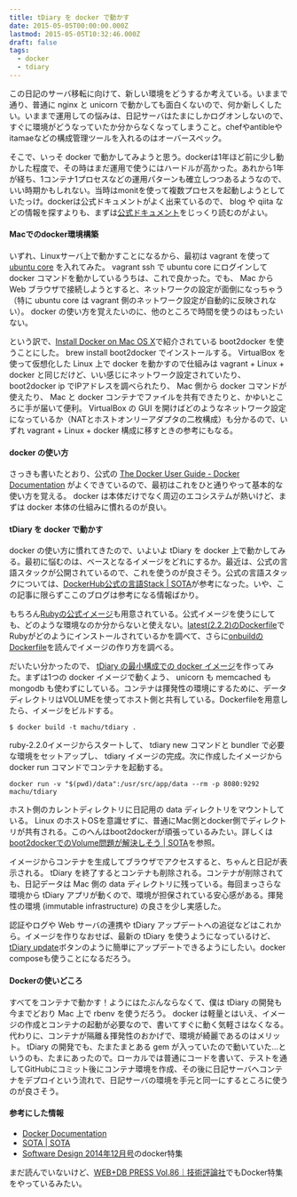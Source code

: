 ```yaml
---
title: tDiary を docker で動かす
date: 2015-05-05T00:00:00.000Z
lastmod: 2015-05-05T10:32:46.000Z
draft: false
tags:
  - docker
  - tdiary
---
```


この日記のサーバ移転に向けて、新しい環境をどうするか考えている。いままで通り、普通に nginx と unicorn で動かしても面白くないので、何か新しくしたい。いままで運用しての悩みは、日記サーバはたまにしかログオンしないので、すぐに環境がどうなっていたか分からなくなってしまうこと。chefやantibleやitamaeなどの構成管理ツールを入れるのはオーバースペック。

そこで、いっそ docker で動かしてみようと思う。dockerは1年ほど前に少し動かした程度で、その時はまだ運用で使うにはハードルが高かった。あれから1年が経ち、1コンテナ1プロセスなどの運用パターンも確立しつつあるようなので、いい時期かもしれない。当時はmonitを使って複数プロセスを起動しようとしていたっけ。dockerは公式ドキュメントがよく出来ているので、 blog や qiita などの情報を探すよりも、まずは[公式ドキュメント](https://docs.docker.com/)をじっくり読むのがよい。

#### Macでのdocker環境構築

いずれ、Linuxサーバ上で動かすことになるから、最初は vagrant を使って [ubuntu core](http://www.ubuntu.com/cloud/tools/snappy) を入れてみた。 vagrant ssh で ubuntu core にログインして docker コマンドを動かしているうちは、これで良かった。でも、 Mac から Web ブラウザで接続しようとすると、ネットワークの設定が面倒になっちゃう（特に ubuntu core は vagrant 側のネットワーク設定が自動的に反映されない）。 docker の使い方を覚えたいのに、他のところで時間を使うのはもったいない。

という訳で、[Install Docker on Mac OS X](https://docs.docker.com/installation/mac/)で紹介されている boot2docker を使うことにした。 brew install boot2docker でインストールする。 VirtualBox を使って仮想化した Linux 上で docker を動かすので仕組みは vagrant + Linux + docker と同じだけど、いい感じにネットワーク設定されていたり、 boot2docker ip でIPアドレスを調べられたり、 Mac 側から docker コマンドが使えたり、 Mac と docker コンテナでファイルを共有できたりと、かゆいところに手が届いて便利。 VirtualBox の GUI を開けばどのようなネットワーク設定になっているか（NATとホストオンリーアダプタの二枚構成）も分かるので、いずれ vagrant + Linux + docker 構成に移すときの参考にもなる。

#### docker の使い方

さっきも書いたとおり、公式の [The Docker User Guide - Docker Documentation](https://docs.docker.com/userguide/) がよくできているので、最初はこれをひと通りやって基本的な使い方を覚える。 docker は本体だけでなく周辺のエコシステムが熱いけど、まずは docker 本体の仕組みに慣れるのが良い。

#### tDiary を docker で動かす

docker の使い方に慣れてきたので、いよいよ tDiary を docker 上で動かしてみる。最初に悩むのは、ベースとなるイメージをどれにするか。最近は、公式の言語スタックが公開されているので、これを使うのが良さそう。公式の言語スタックについては、[DockerHub公式の言語Stack | SOTA](http://deeeet.com/writing/2014/09/25/dockerhub-official-language-stacks/)が参考になった。いや、この記事に限らずここのブログは参考になる情報ばかり。

もちろん[Rubyの公式イメージ](https://registry.hub.docker.com/u/library/ruby/)も用意されている。公式イメージを使うにしても、どのような環境なのか分からないと使えない。[latest(2.2.2)のDockerfile](https://github.com/docker-library/ruby/blob/4ccabb5557ce2001aa1ae2a5f719340eb33c0383/2.2/Dockerfile)でRubyがどのようにインストールされているかを調べて、さらに[onbuildのDockerfile](https://github.com/docker-library/ruby/blob/4ccabb5557ce2001aa1ae2a5f719340eb33c0383/2.2/onbuild/Dockerfile)を読んでイメージの作り方を調べる。

だいたい分かったので、 [tDiary の最小構成での docker イメージ](https://registry.hub.docker.com/u/machu/tdiary/)を作ってみた。まずは1つの docker イメージで動くよう、 unicorn も memcached も mongodb も使わずにしている。コンテナは揮発性の環境にするために、データディレクトリはVOLUMEを使ってホスト側と共有している。Dockerfileを用意したら、イメージをビルドする。

```
$ docker build -t machu/tdiary .
```

ruby-2.2.0イメージからスタートして、 tdiary new コマンドと bundler で必要な環境をセットアップし、 tdiary イメージの完成。次に作成したイメージから docker run コマンドでコンテナを起動する。

```
docker run -v "$(pwd)/data":/usr/src/app/data --rm -p 8080:9292 machu/tdiary
```

ホスト側のカレントディレクトリに日記用の data ディレクトリをマウントしている。 Linux のホストOSを意識せずに、普通にMac側とdocker側でディレクトリが共有される。このへんはboot2dockerが頑張っているみたい。詳しくは[boot2dockerでのVolume問題が解決しそう | SOTA](http://deeeet.com/writing/2014/10/08/boot2docker-guest-additions/)を参照。

イメージからコンテナを生成してブラウザでアクセスすると、ちゃんと日記が表示される。 tDiary を終了するとコンテナも削除される。コンテナが削除されても、日記データは Mac 側の data ディレクトリに残っている。毎回まっさらな環境から tDiary アプリが動くので、環境が担保されている安心感がある。揮発性の環境 (immutable infrastructure) の良さを少し実感した。

認証やログや Web サーバの連携や tDiary アップデートへの追従などはこれから。イメージを作りなおせば、最新の tDiary を使うようになっているけど、[tDiary update](http://sho.tdiary.net/20150207.html#p01)ボタンのように簡単にアップデートできるようにしたい。docker composeも使うことになるだろう。

#### Dockerの使いどころ

すべてをコンテナで動かす！ようにはたぶんならなくて、僕は tDiary の開発も今までどおり Mac 上で rbenv を使うだろう。 docker は軽量とはいえ、イメージの作成とコンテナの起動が必要なので、書いてすぐに動く気軽さはなくなる。代わりに、コンテナが隔離＆揮発性のおかげで、環境が綺麗であるのはメリット。 tDiary の開発でも、たまたまとある gem が入っていたので動いていた…というのも、たまにあったので。ローカルでは普通にコードを書いて、テストを通してGitHubにコミット後にコンテナ環境を作成、その後に日記サーバへコンテナをデプロイという流れで、日記サーバの環境を手元と同一にするところに使うのが良さそう。

#### 参考にした情報

* [Docker Documentation](http://docs.docker.com/)
* [SOTA | SOTA](http://deeeet.com/)
* [Software Design 2014年12月号](http://gihyo.jp/magazine/SD/archive/2014/201412)のdocker特集

まだ読んでいないけど、[WEB+DB PRESS Vol.86｜技術評論社](http://gihyo.jp/magazine/wdpress/archive/2015/vol86)でもDocker特集をやっているみたい。

